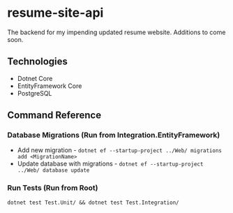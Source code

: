 # resume-site-api

The backend for my impending updated resume website. Additions to come soon.

## Technologies

* Dotnet Core
* EntityFramework Core
* PostgreSQL

## Command Reference

### Database Migrations (Run from Integration.EntityFramework)

* Add new migration - `dotnet ef --startup-project ../Web/ migrations add <MigrationName>`
* Update database with migrations - `dotnet ef --startup-project ../Web/ database update`

### Run Tests (Run from Root)

`dotnet test Test.Unit/ && dotnet test Test.Integration/`
